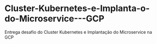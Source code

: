 # Cluster-Kubernetes-e-Implanta-o-do-Microservice---GCP
Entrega desafio do Cluster Kubernetes e Implantação do Microservice na GCP
